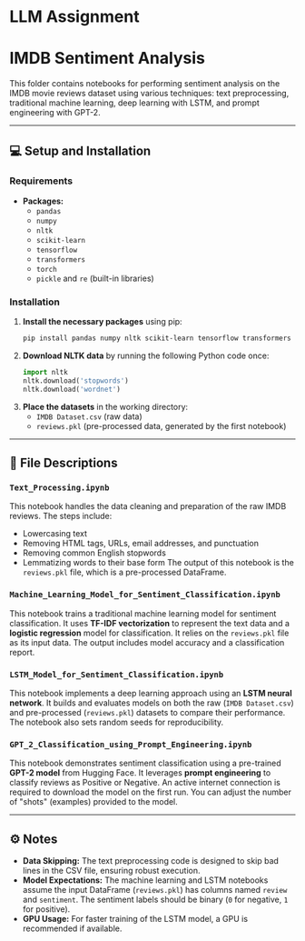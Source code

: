 # LLM Assignment

# IMDB Sentiment Analysis

This folder contains notebooks for performing sentiment analysis on the IMDB movie reviews dataset using various techniques: text preprocessing, traditional machine learning, deep learning with LSTM, and prompt engineering with GPT-2.

---

## 💻 Setup and Installation

### Requirements

-   **Packages:**
    -   `pandas`
    -   `numpy`
    -   `nltk`
    -   `scikit-learn`
    -   `tensorflow`
    -   `transformers`
    -   `torch`
    -   `pickle` and `re` (built-in libraries)

### Installation

1.  **Install the necessary packages** using pip:
    ```sh
    pip install pandas numpy nltk scikit-learn tensorflow transformers torch
    ```
2.  **Download NLTK data** by running the following Python code once:
    ```python
    import nltk
    nltk.download('stopwords')
    nltk.download('wordnet')
    ```
3.  **Place the datasets** in the working directory:
    -   `IMDB Dataset.csv` (raw data)
    -   `reviews.pkl` (pre-processed data, generated by the first notebook)

---

## 📝 File Descriptions

### `Text_Processing.ipynb`

This notebook handles the data cleaning and preparation of the raw IMDB reviews. The steps include:
-   Lowercasing text
-   Removing HTML tags, URLs, email addresses, and punctuation
-   Removing common English stopwords
-   Lemmatizing words to their base form
The output of this notebook is the `reviews.pkl` file, which is a pre-processed DataFrame.

### `Machine_Learning_Model_for_Sentiment_Classification.ipynb`

This notebook trains a traditional machine learning model for sentiment classification. It uses **TF-IDF vectorization** to represent the text data and a **logistic regression** model for classification. It relies on the `reviews.pkl` file as its input data. The output includes model accuracy and a classification report.

### `LSTM_Model_for_Sentiment_Classification.ipynb`

This notebook implements a deep learning approach using an **LSTM neural network**. It builds and evaluates models on both the raw (`IMDB Dataset.csv`) and pre-processed (`reviews.pkl`) datasets to compare their performance. The notebook also sets random seeds for reproducibility.

### `GPT_2_Classification_using_Prompt_Engineering.ipynb`

This notebook demonstrates sentiment classification using a pre-trained **GPT-2 model** from Hugging Face. It leverages **prompt engineering** to classify reviews as Positive or Negative. An active internet connection is required to download the model on the first run. You can adjust the number of "shots" (examples) provided to the model.

---

## ⚙️ Notes

-   **Data Skipping:** The text preprocessing code is designed to skip bad lines in the CSV file, ensuring robust execution.
-   **Model Expectations:** The machine learning and LSTM notebooks assume the input DataFrame (`reviews.pkl`) has columns named `review` and `sentiment`. The sentiment labels should be binary (`0` for negative, `1` for positive).
-   **GPU Usage:** For faster training of the LSTM model, a GPU is recommended if available.
